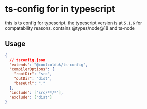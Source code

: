 # ts-config for in typescript

this is ts config for typescript. the typescript version is at `5.1.6` for compatability reasons. contains @types/node@18 and ts-node

## Usage

```json
{
  // tsconfig.json
  "extends": "@coolcolduk/ts-config",
  "compilerOptions": {
    "rootDir": "src",
    "outDir": "dist",
    "baseUrl": "."
  },
  "include": ["src/**/*"],
  "exclude": ["dist"]
}

```
